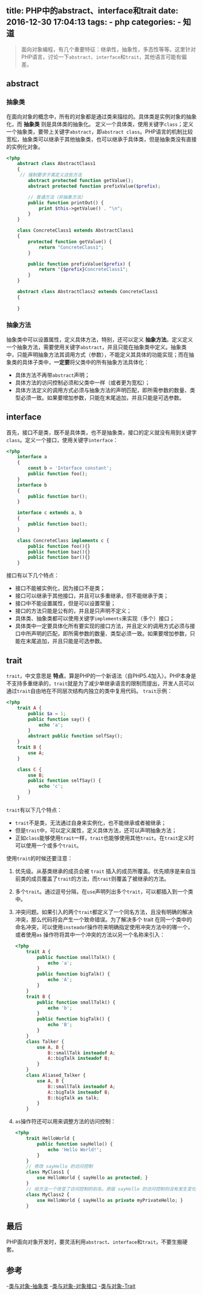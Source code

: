 title: PHP中的abstract、interface和trait
date: 2016-12-30 17:04:13
tags: 
    - php
categories:
    - 知道
---

> 面向对象编程，有几个重要特征：继承性，抽象性，多态性等等。这里针对PHP语言，讨论一下`abstract`、`interface`和`trait`，其他语言可能有偏差。

## abstract

### 抽象类

在面向对象的概念中，所有的对象都是通过类来描绘的。具体类是实例对象的抽象化，而 **抽象类** 则是具体类的抽象化。
定义一个具体类，使用关键字`class`；定义一个抽象类，要带上关键字`abstract`，即`abstract class`。PHP语言的机制比较宽松，抽象类可以继承于其他抽象类，也可以继承于具体类，但是抽象类没有直接的实例化对象。

```php
<?php
    abstract class AbstractClass1
    {
     // 强制要求子类定义这些方法
        abstract protected function getValue();
        abstract protected function prefixValue($prefix);

        // 普通方法（非抽象方法）
        public function printOut() {
            print $this->getValue() . "\n";
        }
    }

    class ConcreteClass1 extends AbstractClass1
    {
        protected function getValue() {
            return "ConcreteClass1";
        }

        public function prefixValue($prefix) {
            return "{$prefix}ConcreteClass1";
        }
    }

    abstract class AbstractClass2 extends ConcreteClass1
    {
        
    }
```

<!--more-->

### 抽象方法
抽象类中可以设置属性，定义具体方法，特别，还可以定义 **抽象方法**。定义定义一个抽象方法，需要使用关键字`abstract`，并且只能在抽象类中定义。抽象类中，只能声明抽象方法其调用方式（参数），不能定义其具体的功能实现；而在抽象类的具体子类中，**一定要**将父类中的所有抽象方法具体化：
- 具体方法不再带`abstract`声明；
- 具体方法的访问控制必须和父类中一样（或者更为宽松）；
- 具体方法定义的调用方式必须与抽象方法的声明匹配，即所需参数的数量、类型必须一致。如果要增加参数，只能在末尾追加，并且只能是可选参数。



## interface

首先，接口不是类，既不是具体类，也不是抽象类，接口的定义就没有用到关键字`class`。定义一个接口，使用关键字`interface`：

```php
<?php
    interface a
    {
        const b = 'Interface constant';
        public function foo();
    }
    interface b
    {
        public function bar();
    }

    interface c extends a, b
    {
        public function baz();
    }

    class ConcreteClass implements c {
        public function foo(){}
        public function baz(){}
        public function bar(){}
    }
```

接口有以下几个特点：
- 接口不能被实例化，因为接口不是类；
- 接口可以继承于其他接口，并且可以多重继承，但不能继承于类；
- 接口中不能设置属性，但是可以设置常量；
- 接口的方法只能是公有的，并且是只声明不定义；
- 具体类、抽象类都可以使用关键字`implements`来实现（多个）接口；
- 具体类中一定要具体化所有要实现的接口方法，并且定义的调用方式必须与接口中所声明的匹配，即所需参数的数量、类型必须一致。如果要增加参数，只能在末尾追加，并且只能是可选参数。


## trait

`trait`，中文意思是 **特点**，算是PHP的一个新语法（自PHP5.4加入）。PHP本身是不支持多重继承的，`trait`就是为了减少单继承语言的限制而提出，开发人员可以通过`trait`自由地在不同层次结构内独立的类中复用代码。
`trait`示例：

```php
<?php
    trait A {
        public $a = 1;
        public function say() {
            echo 'a';
        }
        abstract public function selfSay();
    }
    trait B {
        use A;
    }

    class C {
        use B;
        public function selfSay() {
            echo 'c';
        }
    }
```

`trait`有以下几个特点：
- `trait`不是类，无法通过自身来实例化，也不能继承或者被继承；
- 但是`trait`中，可以定义属性，定义具体方法，还可以声明抽象方法；
- 正如`class`能够使用`trait`一样，`trait`也能够使用其他`trait`。在`trait`定义时可以使用一个或多个`trait`。

使用`trait`的时候还要注意：
1. 优先级。从基类继承的成员会被 `trait` 插入的成员所覆盖。优先顺序是来自当前类的成员覆盖了`trait`的方法，而`trait`则覆盖了被继承的方法。
2. 多个`trait`。通过逗号分隔，在`use`声明列出多个`trait`，可以都插入到一个类中。
3. 冲突问题。如果引入的两个`trait`都定义了一个同名方法，且没有明确的解决冲突，那么代码将会产生一个致命错误。为了解决多个 trait 在同一个类中的命名冲突，可以使用`insteadof`操作符来明确指定使用冲突方法中的哪一个，或者使用`as` 操作符将其中一个冲突的方法以另一个名称来引入：

    ```php
    <?php
        trait A {
            public function smallTalk() {
                echo 'a';
            }
            public function bigTalk() {
                echo 'A';
            }
        }
        trait B {
            public function smallTalk() {
                echo 'b';
            }
            public function bigTalk() {
                echo 'B';
            }
        }
        class Talker {
            use A, B {
                B::smallTalk insteadof A;
                A::bigTalk insteadof B;
            }
        }
        class Aliased_Talker {
            use A, B {
                B::smallTalk insteadof A;
                A::bigTalk insteadof B;
                B::bigTalk as talk;
            }
        }
    ```

4. `as`操作符还可以用来调整方法的访问控制：
    
    ```php
    <?php
        trait HelloWorld {
            public function sayHello() {
                echo 'Hello World!';
            }
        }
        // 修改 sayHello 的访问控制
        class MyClass1 {
            use HelloWorld { sayHello as protected; }
        }
        // 给方法一个改变了访问控制的别名，原版 sayHello 的访问控制则没有发生变化
        class MyClass2 {
            use HelloWorld { sayHello as private myPrivateHello; }
        }
    ```

## 最后

PHP面向对象开发时，要灵活利用`abstract`、`interface`和`trait`，不要生搬硬套。

## 参考
-[类与对象-抽象类](http://php.net/manual/zh/language.oop5.abstract.php)
-[类与对象-对象接口](http://php.net/manual/zh/language.oop5.interfaces.php)
-[类与对象-Trait](http://php.net/manual/zh/language.oop5.traits.php)
